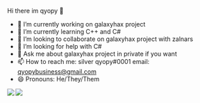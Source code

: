 Hi there im qyopy 👋
- 🔭 I’m currently working on galaxyhax project
- 🌱 I’m currently learning C++ and C#
- 👯 I’m looking to collaborate on galaxyhax project with zalnars
- 🤔 I’m looking for help with C#
- 💬 Ask me about galaxyhax project in private if you want
- 📫 How to reach me: silver qyopy#0001 email: qyopybusiness@gmail.com
- 😄 Pronouns: He/They/Them
<img align="left" src="https://github-readme-stats.vercel.app/api?username=qyopy&count_private=true&line_height=21&show_icons=true&hide_border=true&theme=dracula"/>
<img align="left" src="https://github-readme-stats.vercel.app/api/top-langs/?username=qyopy&layout=compact&card_width=445&hide_border=true&theme=dracula"/>

<!--
**qyopy/qyopy** is a ✨ _special_ ✨ repository because its `README.md` (this file) appears on your GitHub profile.

